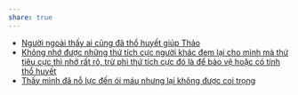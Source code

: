 ```yaml
---
share: true
---
```

- [Người ngoài thấy ai cũng đã thổ huyết giúp Thảo](../../C%C3%A1c%20v%C3%B2ng%20lu%E1%BA%A9n%20qu%E1%BA%A9n/Ti%E1%BA%BFp%20nh%E1%BA%ADn%20c%E1%BB%A7a%20ng%C6%B0%E1%BB%9Di%20ngo%C3%A0i/Ng%C6%B0%E1%BB%9Di%20ngo%C3%A0i%20th%E1%BA%A5y%20ai%20c%C5%A9ng%20%C4%91%C3%A3%20th%E1%BB%95%20huy%E1%BA%BFt%20gi%C3%BAp%20Th%E1%BA%A3o.md)
- [Không nhớ được những thứ tích cực người khác đem lại cho mình mà thứ tiêu cực thì nhớ rất rõ, trừ phi thứ tích cực đó là để bảo vệ hoặc có tính thổ huyết](../../Kh%C3%B3%20kh%C4%83n/T%C3%A2m%20l%C3%BD/Kh%C3%B4ng%20nh%E1%BB%9B%20%C4%91%C6%B0%E1%BB%A3c%20nh%E1%BB%AFng%20th%E1%BB%A9%20t%C3%ADch%20c%E1%BB%B1c%20ng%C6%B0%E1%BB%9Di%20kh%C3%A1c%20%C4%91em%20l%E1%BA%A1i%20cho%20m%C3%ACnh%20m%C3%A0%20th%E1%BB%A9%20ti%C3%AAu%20c%E1%BB%B1c%20th%C3%AC%20nh%E1%BB%9B%20r%E1%BA%A5t%20r%C3%B5,%20tr%E1%BB%AB%20phi%20th%E1%BB%A9%20t%C3%ADch%20c%E1%BB%B1c%20%C4%91%C3%B3%20l%C3%A0%20%C4%91%E1%BB%83%20b%E1%BA%A3o%20v%E1%BB%87%20ho%E1%BA%B7c%20c%C3%B3%20t%C3%ADnh%20th%E1%BB%95%20huy%E1%BA%BFt.md)
- [Thấy mình đã nỗ lực đến ói máu nhưng lại không được coi trọng](../../Quan%20%C4%91i%E1%BB%83m,%20th%C3%A1i%20%C4%91%E1%BB%99,%20nguy%C3%AAn%20t%E1%BA%AFc%20s%E1%BB%91ng,%20%C4%91i%E1%BB%81u%20m%C3%ACnh%20th%E1%BA%A5y%20ho%E1%BA%B7c%20c%E1%BA%A3m%20nh%E1%BA%ADn/C%E1%BA%A3m%20nh%E1%BA%ADn%20v%E1%BB%81%20ng%C6%B0%E1%BB%9Di%20kh%C3%A1c/Th%E1%BA%A5y%20m%C3%ACnh%20%C4%91%C3%A3%20n%E1%BB%97%20l%E1%BB%B1c%20%C4%91%E1%BA%BFn%20%C3%B3i%20m%C3%A1u%20nh%C6%B0ng%20l%E1%BA%A1i%20kh%C3%B4ng%20%C4%91%C6%B0%E1%BB%A3c%20coi%20tr%E1%BB%8Dng.md)

